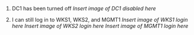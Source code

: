1. DC1 has been turned off
_Insert image of DC1 disabled here_

2. I can still log in to WKS1, WKS2, and MGMT1
_Insert image of WKS1 login here_
_Insert image of WKS2 login here_
_Insert image of MGMT1 login here_